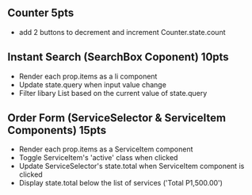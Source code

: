 ## Counter 5pts
- add 2 buttons to decrement and increment Counter.state.count

## Instant Search (SearchBox Coponent) 10pts
- Render each prop.items as a li component
- Update state.query when input value change
- Filter libary List based on the current value of state.query

## Order Form (ServiceSelector & ServiceItem Components) 15pts
- Render each prop.items as a ServiceItem component
- Toggle ServiceItem's 'active' class when clicked
- Update ServiceSelector's state.total when ServiceItem component is clicked
- Display state.total below the list of services ('Total P1,500.00')



